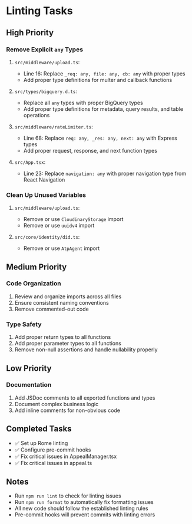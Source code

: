 # Linting Tasks

## High Priority

### Remove Explicit `any` Types
1. `src/middleware/upload.ts`:
   - Line 16: Replace `_req: any, file: any, cb: any` with proper types
   - Add proper type definitions for multer and callback functions

2. `src/types/bigquery.d.ts`:
   - Replace all `any` types with proper BigQuery types
   - Add proper type definitions for metadata, query results, and table operations

3. `src/middleware/rateLimiter.ts`:
   - Line 68: Replace `req: any, _res: any, next: any` with Express types
   - Add proper request, response, and next function types

4. `src/App.tsx`:
   - Line 23: Replace `navigation: any` with proper navigation type from React Navigation

### Clean Up Unused Variables
1. `src/middleware/upload.ts`:
   - Remove or use `CloudinaryStorage` import
   - Remove or use `uuidv4` import

2. `src/core/identity/did.ts`:
   - Remove or use `AtpAgent` import

## Medium Priority

### Code Organization
1. Review and organize imports across all files
2. Ensure consistent naming conventions
3. Remove commented-out code

### Type Safety
1. Add proper return types to all functions
2. Add proper parameter types to all functions
3. Remove non-null assertions and handle nullability properly

## Low Priority

### Documentation
1. Add JSDoc comments to all exported functions and types
2. Document complex business logic
3. Add inline comments for non-obvious code

## Completed Tasks
- ✅ Set up Rome linting
- ✅ Configure pre-commit hooks
- ✅ Fix critical issues in AppealManager.tsx
- ✅ Fix critical issues in appeal.ts

## Notes
- Run `npm run lint` to check for linting issues
- Run `npm run format` to automatically fix formatting issues
- All new code should follow the established linting rules
- Pre-commit hooks will prevent commits with linting errors
